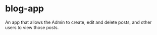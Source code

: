 # blog-app
An app that allows the Admin to create, edit and delete posts, and other users to view those posts.
